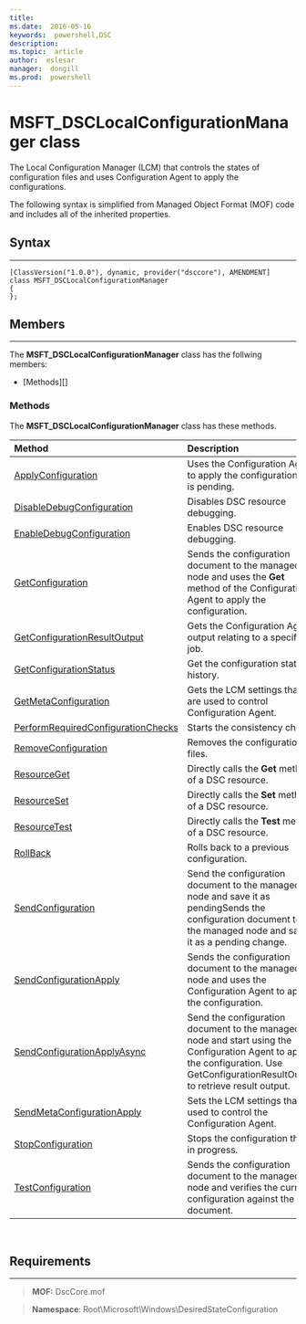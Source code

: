 ```yaml
---
title:  
ms.date:  2016-05-16
keywords:  powershell,DSC
description:  
ms.topic:  article
author:  eslesar
manager:  dongill
ms.prod:  powershell
---
```


# MSFT_DSCLocalConfigurationManager class

The Local Configuration Manager (LCM) that controls the states of configuration files and uses Configuration Agent to apply the configurations.

The following syntax is simplified from Managed Object Format (MOF) code and includes all of the inherited properties.

## Syntax
------

``` syntax
[ClassVersion("1.0.0"), dynamic, provider("dsccore"), AMENDMENT]
class MSFT_DSCLocalConfigurationManager
{
};
```

## Members
-------

The **MSFT_DSCLocalConfigurationManager** class has the follwing members:

-   [Methods][]

### Methods

The **MSFT_DSCLocalConfigurationManager** class has these methods.

|Method |Description |
|:--- |:---|
| [ApplyConfiguration](msft-dsclocalconfigurationmanager-applyconfiguration.md)| Uses the Configuration Agent to apply the configuration that is pending.| 
| [DisableDebugConfiguration](msft-dsclocalconfigurationmanager-disabledebugconfiguration.md)| Disables DSC resource debugging.| 
| [EnableDebugConfiguration](msft-dsclocalconfigurationmanager-enabledebugconfiguration.md)| Enables DSC resource debugging.| 
| [GetConfiguration](msft-dsclocalconfigurationmanager-getconfiguration.md)| Sends the configuration document to the managed node and uses the **Get** method of the Configuration Agent to apply the configuration.| 
| [GetConfigurationResultOutput](msft-dsclocalconfigurationmanager-getconfigurationresultoutput.md)| Gets the Configuration Agent output relating to a specific job.| 
| [GetConfigurationStatus](msft-dsclocalconfigurationmanager-getconfigurationstatus.md)| Get the configuration status history.| 
| [GetMetaConfiguration](msft-dsclocalconfigurationmanager-getmetaconfiguration.md)| Gets the LCM settings that are used to control Configuration Agent.| 
| [PerformRequiredConfigurationChecks](msft-dsclocalconfigurationmanager-performrequiredconfigurationchecks.md)| Starts the consistency check.| 
| [RemoveConfiguration](msft-dsclocalconfigurationmanager-removeconfiguration.md)| Removes the configuration files.| 
| [ResourceGet](msft-dsclocalconfigurationmanager-resourceget.md)| Directly calls the **Get** method of a DSC resource.| 
| [ResourceSet](msft-dsclocalconfigurationmanager-resourceset.md)| Directly calls the **Set** method of a DSC resource.| 
| [ResourceTest](msft-dsclocalconfigurationmanager-resourcetest.md)| Directly calls the **Test** method of a DSC resource.| 
| [RollBack](msft-dsclocalconfigurationmanager-rollback.md)| Rolls back to a previous configuration.| 
| [SendConfiguration](msft-dsclocalconfigurationmanager-sendconfiguration.md)| Send the configuration document to the managed node and save it as pendingSends the configuration document to the managed node and saves it as a pending change.| 
| [SendConfigurationApply](msft-dsclocalconfigurationmanager-sendconfigurationapply.md)| Sends the configuration document to the managed node and uses the Configuration Agent to apply the configuration.| 
| [SendConfigurationApplyAsync](msft-dsclocalconfigurationmanager-sendconfigurationapplyasync.md)| Send the configuration document to the managed node and start using the Configuration Agent to apply the configuration. Use GetConfigurationResultOutput to retrieve result output.| 
| [SendMetaConfigurationApply](msft-dsclocalconfigurationmanager-sendmetaconfigurationapply.md)| Sets the LCM settings that are used to control the Configuration Agent.| 
| [StopConfiguration](msft-dsclocalconfigurationmanager-stopconfiguration.md)| Stops the configuration that is in progress.| 
| [TestConfiguration](msft-dsclocalconfigurationmanager-testconfiguration.md)| Sends the configuration document to the managed node and verifies the current configuration against the document.| 



 

## Requirements
------------
>**MOF:** DscCore.mof

>**Namespace**: Root\Microsoft\Windows\DesiredStateConfiguration



 

 



